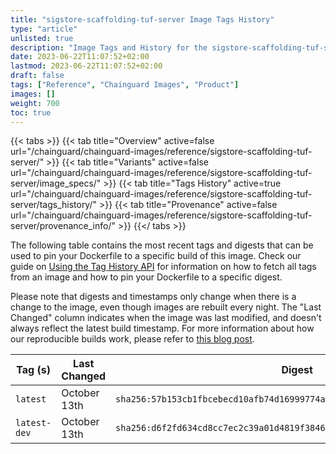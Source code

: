 ```yaml
---
title: "sigstore-scaffolding-tuf-server Image Tags History"
type: "article"
unlisted: true
description: "Image Tags and History for the sigstore-scaffolding-tuf-server Chainguard Image"
date: 2023-06-22T11:07:52+02:00
lastmod: 2023-06-22T11:07:52+02:00
draft: false
tags: ["Reference", "Chainguard Images", "Product"]
images: []
weight: 700
toc: true
---
```


{{< tabs >}}
{{< tab title="Overview" active=false url="/chainguard/chainguard-images/reference/sigstore-scaffolding-tuf-server/" >}}
{{< tab title="Variants" active=false url="/chainguard/chainguard-images/reference/sigstore-scaffolding-tuf-server/image_specs/" >}}
{{< tab title="Tags History" active=true url="/chainguard/chainguard-images/reference/sigstore-scaffolding-tuf-server/tags_history/" >}}
{{< tab title="Provenance" active=false url="/chainguard/chainguard-images/reference/sigstore-scaffolding-tuf-server/provenance_info/" >}}
{{</ tabs >}}

The following table contains the most recent tags and digests that can be used to pin your Dockerfile to a specific build of this image. Check our guide on [Using the Tag History API](/chainguard/chainguard-images/using-the-tag-history-api/) for information on how to fetch all tags from an image and how to pin your Dockerfile to a specific digest.

Please note that digests and timestamps only change when there is a change to the image, even though images are rebuilt every night. The "Last Changed" column indicates when the image was last modified, and doesn't always reflect the latest build timestamp. For more information about how our reproducible builds work, please refer to [this blog post](https://www.chainguard.dev/unchained/reproducing-chainguards-reproducible-image-builds).

| Tag (s)       | Last Changed | Digest                                                                    |
|---------------|--------------|---------------------------------------------------------------------------|
|  `latest`     | October 13th | `sha256:57b153cb1fbcebecd10afb74d16999774a0d4c8f477c622b6357a8d054418a63` |
|  `latest-dev` | October 13th | `sha256:d6f2fd634cd8cc7ec2c39a01d4819f38462a9a6fd549f0fe48fed53a7d03e857` |

